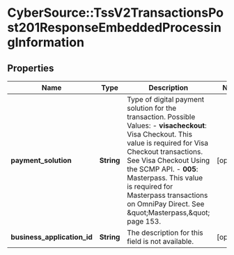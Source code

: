 # CyberSource::TssV2TransactionsPost201ResponseEmbeddedProcessingInformation

## Properties
Name | Type | Description | Notes
------------ | ------------- | ------------- | -------------
**payment_solution** | **String** | Type of digital payment solution for the transaction. Possible Values:   - **visacheckout**: Visa Checkout. This value is required for Visa Checkout transactions. See Visa Checkout Using the SCMP API.  - **005**: Masterpass. This value is required for Masterpass transactions on OmniPay Direct. See \&quot;Masterpass,\&quot; page 153.  | [optional] 
**business_application_id** | **String** | The description for this field is not available. | [optional] 


